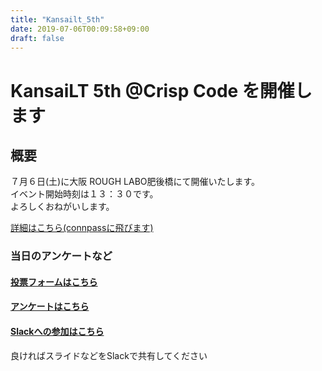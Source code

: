 ```yaml
---
title: "Kansailt_5th"
date: 2019-07-06T00:09:58+09:00
draft: false
---
```


# KansaiLT 5th @Crisp Code を開催します  
  
  
## 概要  
７月６日(土)に大阪 ROUGH LABO肥後橋にて開催いたします。  
イベント開始時刻は１３：３０です。  
よろしくおねがいします。  
  
[詳細はこちら(connpassに飛びます)](https://kansailt.connpass.com/event/134949/)
  
### 当日のアンケートなど
  
#### [投票フォームはこちら](https://docs.google.com/forms/d/e/1FAIpQLSez5murEghzpI_akPnVcWcSUMxCDb1U5cUd17cRMWuwYXFt0A/closedform)
  
#### [アンケートはこちら](ttps://docs.google.com/forms/d/e/1FAIpQLSez5murEghzpI_akPnVcWcSUMxCDb1U5cUd17cRMWuwYXFt0A/closedform)

#### [Slackへの参加はこちら](https://join.slack.com/t/kansailt/shared_invite/enQtNjg2MDQ4Njc0NDUzLTEwZGMyODIyZTcxOGQ1ODkyNDhkN2NmMGM2NmU5NjE0NDNkZjMzNDk3MjZhYjhjMDhmOGMzZjUxODNhYmZmZGI)
  
良ければスライドなどをSlackで共有してください